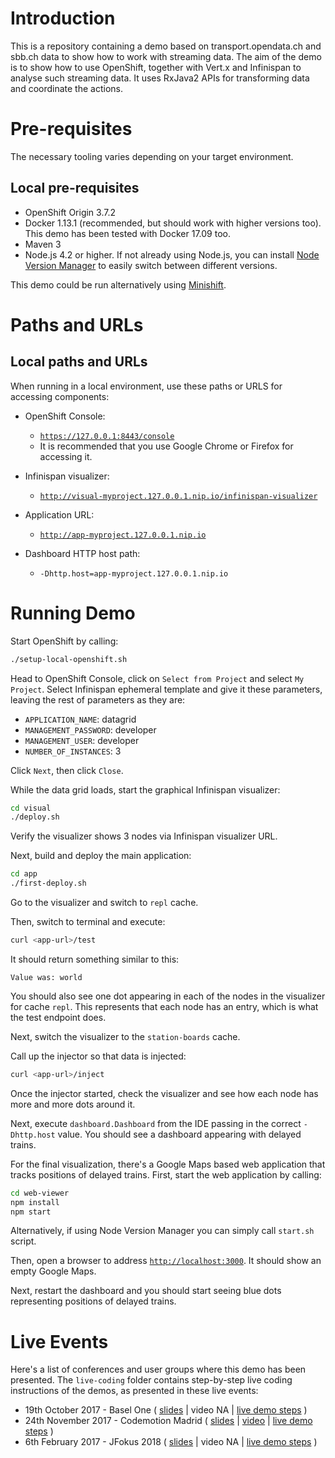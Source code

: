 # Introduction

This is a repository containing a demo based on transport.opendata.ch and sbb.ch data to show how to work with streaming data.
The aim of the demo is to show how to use OpenShift, together with Vert.x and Infinispan to analyse such streaming data.
It uses RxJava2 APIs for transforming data and coordinate the actions.


# Pre-requisites

The necessary tooling varies depending on your target environment.


## Local pre-requisites 

* OpenShift Origin 3.7.2
* Docker 1.13.1 (recommended, but should work with higher versions too).
This demo has been tested with Docker 17.09 too.
* Maven 3
* Node.js 4.2 or higher.
If not already using Node.js, you can install 
[Node Version Manager](https://github.com/creationix/nvm)
to easily switch between different versions.

This demo could be run alternatively using [Minishift](https://www.openshift.org/minishift).


# Paths and URLs

## Local paths and URLs

When running in a local environment, use these paths or URLS for accessing components: 

* OpenShift Console: 
  * [`https://127.0.0.1:8443/console`](https://127.0.0.1:8443/console)
  * It is recommended that you use Google Chrome or Firefox for accessing it.

* Infinispan visualizer:
  * [`http://visual-myproject.127.0.0.1.nip.io/infinispan-visualizer`](http://visual-myproject.127.0.0.1.nip.io/infinispan-visualizer)  

* Application URL:
  * [`http://app-myproject.127.0.0.1.nip.io`](http://app-myproject.127.0.0.1.nip.io)

* Dashboard HTTP host path:
  * `-Dhttp.host=app-myproject.127.0.0.1.nip.io`


# Running Demo

Start OpenShift by calling:

```bash
./setup-local-openshift.sh
```

Head to OpenShift Console, click on `Select from Project` and select `My Project`.
Select Infinispan ephemeral template and give it these parameters, leaving the rest of parameters as they are:

* `APPLICATION_NAME`: datagrid
* `MANAGEMENT_PASSWORD`: developer
* `MANAGEMENT_USER`: developer
* `NUMBER_OF_INSTANCES`: 3

Click `Next`, then click `Close`.

While the data grid loads, start the graphical Infinispan visualizer:

```bash
cd visual
./deploy.sh
```

Verify the visualizer shows 3 nodes via Infinispan visualizer URL.

Next, build and deploy the main application:

```bash
cd app
./first-deploy.sh
```

Go to the visualizer and switch to `repl` cache. 

Then, switch to terminal and execute:

```bash
curl <app-url>/test
```

It should return something similar to this:

```
Value was: world
```

You should also see one dot appearing in each of the nodes in the visualizer for cache `repl`.
This represents that each node has an entry, which is what the test endpoint does.

Next, switch the visualizer to the `station-boards` cache.

Call up the injector so that data is injected:

```bash
curl <app-url>/inject
```

Once the injector started, check the visualizer and see how each node has more and more dots around it.

Next, execute `dashboard.Dashboard` from the IDE passing in the correct `-Dhttp.host` value. 
You should see a dashboard appearing with delayed trains.

For the final visualization, there's a Google Maps based web application that tracks positions of delayed trains.
First, start the web application by calling:

```bash
cd web-viewer
npm install
npm start
```

Alternatively, if using Node Version Manager you can simply call `start.sh` script.

Then, open a browser to address 
[`http://localhost:3000`](http://localhost:3000).
It should show an empty Google Maps.

Next, restart the dashboard and you should start seeing blue dots representing positions of delayed trains. 


# Live Events
 
Here's a list of conferences and user groups where this demo has been presented.
The `live-coding` folder contains step-by-step live coding instructions of the demos, as presented in these live events:

* 19th October 2017 - Basel One
(
[slides](https://speakerdeck.com/galderz/streaming-data-analysis-with-kubernetes)
|
video NA
|
[live demo steps](live-coding/basel-one-17.md)
)
* 24th November 2017 - Codemotion Madrid
(
[slides](https://speakerdeck.com/galderz/streaming-data-ni-pierdas-el-tren-ni-esperes-en-balde)
|
[video](https://www.youtube.com/watch?v=eu5LrbMm-KU)
|
[live demo steps](live-coding/codemotion-madrid-17.md)
)
* 6th February 2017 - JFokus 2018
(
[slides](https://speakerdeck.com/galderz/streaming-data-analysis-with-kubernetes-1)
|
video NA
|
[live demo steps](live-coding/jfokus-18.org)
)
